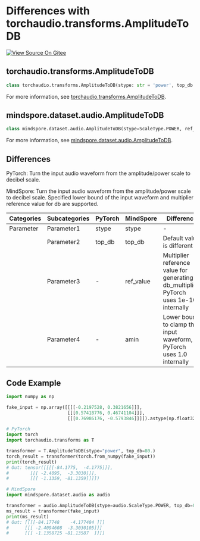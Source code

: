 # Differences with torchaudio.transforms.AmplitudeToDB

[![View Source On Gitee](https://mindspore-website.obs.cn-north-4.myhuaweicloud.com/website-images/r2.3.q1/resource/_static/logo_source_en.svg)](https://gitee.com/mindspore/docs/blob/r2.3.q1/docs/mindspore/source_en/note/api_mapping/pytorch_diff/AmplitudeToDB.md)

## torchaudio.transforms.AmplitudeToDB

```python
class torchaudio.transforms.AmplitudeToDB(stype: str = 'power', top_db: Optional[float] = None)
```

For more information, see [torchaudio.transforms.AmplitudeToDB](https://pytorch.org/audio/0.8.0/transforms.html#torchaudio.transforms.AmplitudeToDB.html).

## mindspore.dataset.audio.AmplitudeToDB

```python
class mindspore.dataset.audio.AmplitudeToDB(stype=ScaleType.POWER, ref_value=1.0, amin=1e-10, top_db=80.0)
```

For more information, see [mindspore.dataset.audio.AmplitudeToDB](https://mindspore.cn/docs/en/r2.3.0rc1/api_python/dataset_audio/mindspore.dataset.audio.AmplitudeToDB.html#mindspore.dataset.audio.AmplitudeToDB).

## Differences

PyTorch: Turn the input audio waveform from the amplitude/power scale to decibel scale.

MindSpore: Turn the input audio waveform from the amplitude/power scale to decibel scale. Specified lower bound of the input waveform and multiplier reference value for db are supported.

| Categories | Subcategories |PyTorch | MindSpore | Difference |
| --- | ---   | ---   | ---        |---  |
|Parameter | Parameter1 | stype    | stype    | - |
|     | Parameter2 | top_db   | top_db   | Default value is different |
|     | Parameter3 | -   | ref_value   | Multiplier reference value for generating db_multiplier, PyTorch uses 1e-10 internally |
|     | Parameter4 | -   | amin   | Lower bound to clamp the input waveform, PyTorch uses 1.0 internally |

## Code Example

```python
import numpy as np

fake_input = np.array([[[[-0.2197528, 0.3821656]]],
                       [[[0.57418776, 0.46741104]]],
                       [[[0.76986176, -0.5793846]]]]).astype(np.float32)

# PyTorch
import torch
import torchaudio.transforms as T

transformer = T.AmplitudeToDB(stype="power", top_db=80.)
torch_result = transformer(torch.from_numpy(fake_input))
print(torch_result)
# Out: tensor([[[[-84.1775,  -4.1775]]],
#        [[[ -2.4095,  -3.3030]]],
#        [[[ -1.1359, -81.1359]]]])

# MindSpore
import mindspore.dataset.audio as audio

transformer = audio.AmplitudeToDB(stype=audio.ScaleType.POWER, top_db=80., ref_value=1.0, amin=1e-10)
ms_result = transformer(fake_input)
print(ms_result)
# Out: [[[[-84.17748    -4.177484 ]]]
#      [[[ -2.4094608  -3.3030105]]]
#      [[[ -1.1358725 -81.13587  ]]]]
```
